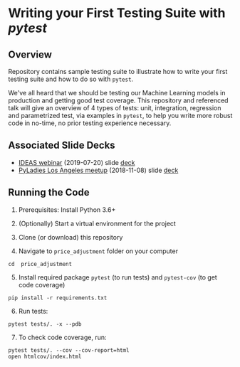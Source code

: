 # Writing your First Testing Suite with *pytest*

## Overview
Repository contains sample testing suite to illustrate how to write your first
testing suite and how to do so with `pytest`.

We've all heard that we should be testing our Machine Learning models in
production and getting good test coverage. This repository and referenced talk
will give an overview of 4 types of tests: unit, integration, regression and
parametrized test, via examples in `pytest`, to help you write more robust code
in no-time, no prior testing experience necessary.

## Associated Slide Decks
- [IDEAS webinar](http://bit.ly/2YUw0sO) (2019-07-20) slide [deck](http://bit.ly/2XHTFLu)
- [PyLadies Los Angeles meetup](https://www.meetup.com/Pyladies-LA/events/254903299/) (2018-11-08)
slide [deck](http://bit.ly/2LSZeoe)


## Running the Code
1. Prerequisites: Install Python 3.6+

2. (Optionally) Start a virtual environment for the project

3. Clone (or download) this repository

4. Navigate to `price_adjustment` folder on your computer
```
cd  price_adjustment
```

5. Install required package `pytest` (to run tests) and `pytest-cov` (to get code coverage)
```
pip install -r requirements.txt 
```

6. Run tests:
```
pytest tests/. -x --pdb
```

7. To check code coverage, run:
```
pytest tests/. --cov --cov-report=html
open htmlcov/index.html 
```
